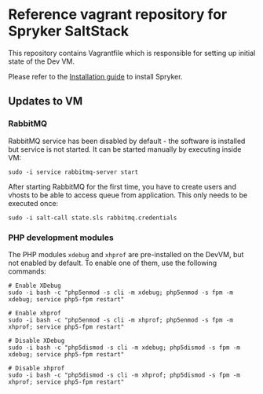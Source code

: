 # Reference vagrant repository for Spryker SaltStack

This repository contains Vagrantfile which is responsible for setting up
initial state of the Dev VM.

Please refer to the [Installation guide](http://spryker.github.io/getting-started/installation-guide/) to install Spryker.

## Updates to VM

### RabbitMQ
RabbitMQ service has been disabled by default - the software is installed but service is not started.
It can be started manually by executing inside VM:
```
sudo -i service rabbitmq-server start
```

After starting RabbitMQ for the first time, you have to create users and vhosts to be able to access queue from application.
This only needs to be executed once:
```
sudo -i salt-call state.sls rabbitmq.credentials
```

### PHP development modules
The PHP modules `xdebug` and `xhprof` are pre-installed on the DevVM, but not enabled by default. To enable one of them, use the following commands:
```
# Enable XDebug
sudo -i bash -c "php5enmod -s cli -m xdebug; php5enmod -s fpm -m xdebug; service php5-fpm restart"

# Enable xhprof
sudo -i bash -c "php5enmod -s cli -m xhprof; php5enmod -s fpm -m xhprof; service php5-fpm restart"

# Disable XDebug
sudo -i bash -c "php5dismod -s cli -m xdebug; php5dismod -s fpm -m xdebug; service php5-fpm restart"

# Disable xhprof
sudo -i bash -c "php5dismod -s cli -m xhprof; php5dismod -s fpm -m xhprof; service php5-fpm restart"
```
